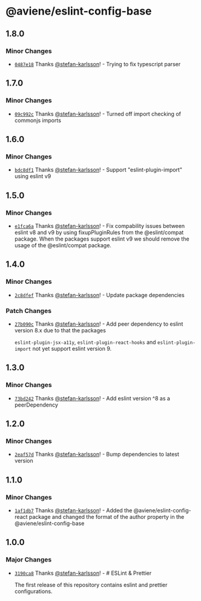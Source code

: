 # @aviene/eslint-config-base

## 1.8.0

### Minor Changes

- [`0487e18`](https://github.com/stefan-karlsson/code-quality/commit/0487e189011c92879592c93066fc0a7315feb74c) Thanks [@stefan-karlsson](https://github.com/stefan-karlsson)! - Trying to fix typescript parser

## 1.7.0

### Minor Changes

- [`09c992c`](https://github.com/stefan-karlsson/code-quality/commit/09c992c61385297d3cbc13c3fc29e344b089d25c) Thanks [@stefan-karlsson](https://github.com/stefan-karlsson)! - Turned off import checking of commonjs imports

## 1.6.0

### Minor Changes

- [`bdc8df1`](https://github.com/stefan-karlsson/code-quality/commit/bdc8df13b05e595304a09f7d39ee5f7a7299bafb) Thanks [@stefan-karlsson](https://github.com/stefan-karlsson)! - Support "eslint-plugin-import" using eslint v9

## 1.5.0

### Minor Changes

- [`e1fca6a`](https://github.com/stefan-karlsson/code-quality/commit/e1fca6af6d4262ba6051d8bb911a9d506522c7e1) Thanks [@stefan-karlsson](https://github.com/stefan-karlsson)! - Fix compability issues between eslint v8 and v9 by using fixupPluginRules from the @eslint/compat package. When the packages support eslint v9 we should remove the usage of the @eslint/compat package.

## 1.4.0

### Minor Changes

- [`2c8dfef`](https://github.com/stefan-karlsson/code-quality/commit/2c8dfefe856a6dcba9e136f5da72844c16e08c3c) Thanks [@stefan-karlsson](https://github.com/stefan-karlsson)! - Update package dependencies

### Patch Changes

- [`27b090c`](https://github.com/stefan-karlsson/code-quality/commit/27b090c9415b2a4335caf1b59a19b303267e5eef) Thanks [@stefan-karlsson](https://github.com/stefan-karlsson)! - Add peer dependency to eslint version 8.x due to that the packages

  `eslint-plugin-jsx-a11y`, `eslint-plugin-react-hooks` and `eslint-plugin-import` not yet support eslint version 9.

## 1.3.0

### Minor Changes

- [`73bd242`](https://github.com/stefan-karlsson/code-quality/commit/73bd242738869811d14132712fc6d79adac738d4) Thanks [@stefan-karlsson](https://github.com/stefan-karlsson)! - Add eslint version ^8 as a peerDependency

## 1.2.0

### Minor Changes

- [`2eaf57d`](https://github.com/stefan-karlsson/code-quality/commit/2eaf57d5aa4aa3eecc51c65ecfcf138b47ca38dd) Thanks [@stefan-karlsson](https://github.com/stefan-karlsson)! - Bump dependencies to latest version

## 1.1.0

### Minor Changes

- [`1af1db7`](https://github.com/stefan-karlsson/code-quality/commit/1af1db7f102644f4e8e307da0a6a99e9f39d7624) Thanks [@stefan-karlsson](https://github.com/stefan-karlsson)! - Added the @aviene/eslint-config-react package and changed the format of the author property in the @aviene/eslint-config-base

## 1.0.0

### Major Changes

- [`3190ca8`](https://github.com/stefan-karlsson/code-quality/commit/3190ca869c4f3154bdcb5d8d840ae604caa0f2f7) Thanks [@stefan-karlsson](https://github.com/stefan-karlsson)! - # ESLint & Prettier

  The first release of this repository contains eslint and prettier configurations.
